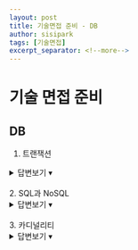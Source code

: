 ```yaml
---
layout: post
title: 기술면접 준비 - DB
author: sisipark
tags: [기술면접]
excerpt_separator: <!--more-->
---
```


# 기술 면접 준비


## DB
<!--more-->

1. 트랜잭션
<details>
  <summary>답변보기 ▾</summary>
  <div markdown="1">
    데이터베이스의 상태를 변환시키는 하나의 논리적인 작업 단위를 구성하는 연산들의 집합
    ACID

    원자성 Atomicity
    - 트랜잭션의 작업이 부분적으로 실행되거나 중단되지 않는 것을 보장
    - 즉 All or Nothing

    일관성 Consistency
    - 트랜잭션이 성공적으로 완료되면 일관적인 디비 상태를 유지하는 것
    - 예를들어 은행 송금 예제에서 금액 데이터 타입이 정수형이었는데 갑자기 문자열이 되지 않는 것

    독립성 Isolation
    - 트랜잭션 수행시 다른 트랜잭션 작업이 끼어들지 못하도록 보장

    지속성 Durability
    - 성공적으로 수행된 트랜잭션은 영원히 반영
  </div>
</details>

<br>
2. SQL과 NoSQL
<details>
  <summary>답변보기 ▾</summary>
  <div markdown="1">
    SQL
    - 정해진 데이터 스키마에 따라 데이터가 저장
    - 데이터는 관계를 통해 여러 데이터에 분산된다
    - 데이터는 테이블에 레코드로 저장되는데 각 테이블마다 명확하게 정의된 구조가 있다. 해당 구조는 필드의 이름과 데이터 유형으로 정의된다. 따라서 스키마를 준수하지 않은 데이터는 저장될 수 없다.

    NoSQL
    - 스키마도, 관계도 없다.
    - 관계형 디비 처럼 여러 테이블에 나눠 담지 않고 관련 데이터를 동일한 컬렉션에 담는다
    - 조인을 잘 사용하지 않고 자주 변경되지 않는 데이터일 때 NoSQL을 사용하면 좋다

    SQL 장점
    - 명확하게 정의된 스키마, 데이터 무결성 보장
    - 관계는 데이터를 중복없이 한번만 저장

    SQL 단점
    - 덜 유연함
    - 관계를 맺고 있어서 조인문이 많은 복잡한 쿼리가 만들어 질 수 있음
    - 대체로 수직적 확장만 가능

    NoSQL 장점
    - 스키마 없어서 유연함. 언제든지 저장된 데이터 조정하고 새로운 필드 추가 가능
    - 데이터는 애플리케이션이 필요로 하는 형태로 저장됨. 편함
    - 수직 및 수평 확장 가능

    NoSQL 단점
    - 유연성으로 인해 데이터 구조 결정을 미루게 될 수 있음
    - 데이터 중복을 계속 업데이트 해야 함
    - 데이터가 여러 컬렉션에 중복되어 있기에 수정시 모든 컬렉션 수정해야 함
  </div>
</details>

<br>
3. 카디널리티
<details>
  <summary>답변보기 ▾</summary>
  <div markdown="1">
    카디널리티(Cardinality)는 특정 데이터 집합의 유니크(Unique)한 값의 개수이다. 예를 들어 데이터베이스에 '성별' 컬럼의 경우 남자와 여자라는 값을 갖는다. (생물학적인 성별만 고려하자면) 이 경우 카디널리티는 2다.
  </div>
</details>

















